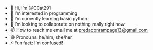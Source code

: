 - 👋 Hi, I’m @CCat291
- 👀 I’m interested in programming
- 🌱 I’m currently learning basic python
- 💞️ I’m looking to collaborate on nothing really right now
- 📫 How to reach me email me at predaconrampage13@gmail.com
- 😄 Pronouns: he/him, she/her
- ⚡ Fun fact: I'm confused!

<!---
CCat291/CCat291 is a ✨ special ✨ repository because its `README.md` (this file) appears on your GitHub profile.
You can click the Preview link to take a look at your changes.
--->

